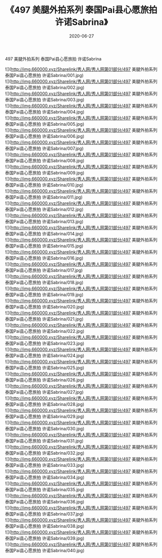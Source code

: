 ﻿---
layout: post
title:  《497 美腿外拍系列 泰国Pai县心愿旅拍 许诺Sabrina》
date:   2020-06-27
img: http://img.660000.xyz/Sharelink/秀人网/秀人网第01部分/497 美腿外拍系列 泰国Pai县心愿旅拍 许诺Sabrina/000.jpg
categories: [美女, 清纯, 唯美]
---

497 美腿外拍系列 泰国Pai县心愿旅拍 许诺Sabrina

  ![](http://img.660000.xyz/Sharelink/秀人网/秀人网第01部分/497 美腿外拍系列 泰国Pai县心愿旅拍 许诺Sabrina/001.jpg) <br> ![](http://img.660000.xyz/Sharelink/秀人网/秀人网第01部分/497 美腿外拍系列 泰国Pai县心愿旅拍 许诺Sabrina/002.jpg) <br> ![](http://img.660000.xyz/Sharelink/秀人网/秀人网第01部分/497 美腿外拍系列 泰国Pai县心愿旅拍 许诺Sabrina/003.jpg) <br> ![](http://img.660000.xyz/Sharelink/秀人网/秀人网第01部分/497 美腿外拍系列 泰国Pai县心愿旅拍 许诺Sabrina/004.jpg) <br> ![](http://img.660000.xyz/Sharelink/秀人网/秀人网第01部分/497 美腿外拍系列 泰国Pai县心愿旅拍 许诺Sabrina/005.jpg) <br> ![](http://img.660000.xyz/Sharelink/秀人网/秀人网第01部分/497 美腿外拍系列 泰国Pai县心愿旅拍 许诺Sabrina/006.jpg) <br> ![](http://img.660000.xyz/Sharelink/秀人网/秀人网第01部分/497 美腿外拍系列 泰国Pai县心愿旅拍 许诺Sabrina/007.jpg) <br> ![](http://img.660000.xyz/Sharelink/秀人网/秀人网第01部分/497 美腿外拍系列 泰国Pai县心愿旅拍 许诺Sabrina/008.jpg) <br> ![](http://img.660000.xyz/Sharelink/秀人网/秀人网第01部分/497 美腿外拍系列 泰国Pai县心愿旅拍 许诺Sabrina/009.jpg) <br> ![](http://img.660000.xyz/Sharelink/秀人网/秀人网第01部分/497 美腿外拍系列 泰国Pai县心愿旅拍 许诺Sabrina/010.jpg) <br> ![](http://img.660000.xyz/Sharelink/秀人网/秀人网第01部分/497 美腿外拍系列 泰国Pai县心愿旅拍 许诺Sabrina/011.jpg) <br> ![](http://img.660000.xyz/Sharelink/秀人网/秀人网第01部分/497 美腿外拍系列 泰国Pai县心愿旅拍 许诺Sabrina/012.jpg) <br> ![](http://img.660000.xyz/Sharelink/秀人网/秀人网第01部分/497 美腿外拍系列 泰国Pai县心愿旅拍 许诺Sabrina/013.jpg) <br> ![](http://img.660000.xyz/Sharelink/秀人网/秀人网第01部分/497 美腿外拍系列 泰国Pai县心愿旅拍 许诺Sabrina/014.jpg) <br> ![](http://img.660000.xyz/Sharelink/秀人网/秀人网第01部分/497 美腿外拍系列 泰国Pai县心愿旅拍 许诺Sabrina/015.jpg) <br> ![](http://img.660000.xyz/Sharelink/秀人网/秀人网第01部分/497 美腿外拍系列 泰国Pai县心愿旅拍 许诺Sabrina/016.jpg) <br> ![](http://img.660000.xyz/Sharelink/秀人网/秀人网第01部分/497 美腿外拍系列 泰国Pai县心愿旅拍 许诺Sabrina/017.jpg) <br> ![](http://img.660000.xyz/Sharelink/秀人网/秀人网第01部分/497 美腿外拍系列 泰国Pai县心愿旅拍 许诺Sabrina/018.jpg) <br> ![](http://img.660000.xyz/Sharelink/秀人网/秀人网第01部分/497 美腿外拍系列 泰国Pai县心愿旅拍 许诺Sabrina/019.jpg) <br> ![](http://img.660000.xyz/Sharelink/秀人网/秀人网第01部分/497 美腿外拍系列 泰国Pai县心愿旅拍 许诺Sabrina/020.jpg) <br> ![](http://img.660000.xyz/Sharelink/秀人网/秀人网第01部分/497 美腿外拍系列 泰国Pai县心愿旅拍 许诺Sabrina/021.jpg) <br> ![](http://img.660000.xyz/Sharelink/秀人网/秀人网第01部分/497 美腿外拍系列 泰国Pai县心愿旅拍 许诺Sabrina/022.jpg) <br> ![](http://img.660000.xyz/Sharelink/秀人网/秀人网第01部分/497 美腿外拍系列 泰国Pai县心愿旅拍 许诺Sabrina/023.jpg) <br> ![](http://img.660000.xyz/Sharelink/秀人网/秀人网第01部分/497 美腿外拍系列 泰国Pai县心愿旅拍 许诺Sabrina/024.jpg) <br> ![](http://img.660000.xyz/Sharelink/秀人网/秀人网第01部分/497 美腿外拍系列 泰国Pai县心愿旅拍 许诺Sabrina/025.jpg) <br> ![](http://img.660000.xyz/Sharelink/秀人网/秀人网第01部分/497 美腿外拍系列 泰国Pai县心愿旅拍 许诺Sabrina/026.jpg) <br> ![](http://img.660000.xyz/Sharelink/秀人网/秀人网第01部分/497 美腿外拍系列 泰国Pai县心愿旅拍 许诺Sabrina/027.jpg) <br> ![](http://img.660000.xyz/Sharelink/秀人网/秀人网第01部分/497 美腿外拍系列 泰国Pai县心愿旅拍 许诺Sabrina/028.jpg) <br> ![](http://img.660000.xyz/Sharelink/秀人网/秀人网第01部分/497 美腿外拍系列 泰国Pai县心愿旅拍 许诺Sabrina/029.jpg) <br> ![](http://img.660000.xyz/Sharelink/秀人网/秀人网第01部分/497 美腿外拍系列 泰国Pai县心愿旅拍 许诺Sabrina/030.jpg) <br> ![](http://img.660000.xyz/Sharelink/秀人网/秀人网第01部分/497 美腿外拍系列 泰国Pai县心愿旅拍 许诺Sabrina/031.jpg) <br> ![](http://img.660000.xyz/Sharelink/秀人网/秀人网第01部分/497 美腿外拍系列 泰国Pai县心愿旅拍 许诺Sabrina/032.jpg) <br> ![](http://img.660000.xyz/Sharelink/秀人网/秀人网第01部分/497 美腿外拍系列 泰国Pai县心愿旅拍 许诺Sabrina/033.jpg) <br> ![](http://img.660000.xyz/Sharelink/秀人网/秀人网第01部分/497 美腿外拍系列 泰国Pai县心愿旅拍 许诺Sabrina/034.jpg) <br> ![](http://img.660000.xyz/Sharelink/秀人网/秀人网第01部分/497 美腿外拍系列 泰国Pai县心愿旅拍 许诺Sabrina/035.jpg) <br> ![](http://img.660000.xyz/Sharelink/秀人网/秀人网第01部分/497 美腿外拍系列 泰国Pai县心愿旅拍 许诺Sabrina/036.jpg) <br> ![](http://img.660000.xyz/Sharelink/秀人网/秀人网第01部分/497 美腿外拍系列 泰国Pai县心愿旅拍 许诺Sabrina/037.jpg) <br> ![](http://img.660000.xyz/Sharelink/秀人网/秀人网第01部分/497 美腿外拍系列 泰国Pai县心愿旅拍 许诺Sabrina/038.jpg) <br> ![](http://img.660000.xyz/Sharelink/秀人网/秀人网第01部分/497 美腿外拍系列 泰国Pai县心愿旅拍 许诺Sabrina/039.jpg) <br> ![](http://img.660000.xyz/Sharelink/秀人网/秀人网第01部分/497 美腿外拍系列 泰国Pai县心愿旅拍 许诺Sabrina/040.jpg) <br>